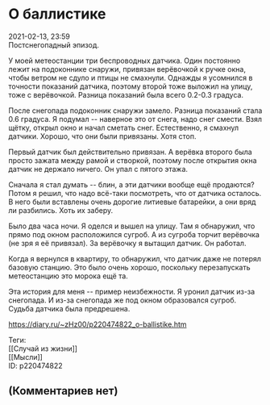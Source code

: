 О баллистике
============

  
2021-02-13, 23:59  
 Постснегопадный эпизод.   
   
 У моей метеостанции три беспроводных датчика. Один постоянно лежит на подоконнике снаружи, привязан верёвочкой к ручке окна, чтобы ветром не сдуло и птицы не смахнули. Однажды я усомнился в точности показаний датчика, поэтому второй тоже выложил на улицу, тоже с верёвочкой. Разница показаний была всего 0.2-0.3 градуса.   
   
 После снегопада подоконник снаружи замело. Разница показаний стала 0.6 градуса. Я подумал -- наверное это от снега, надо снег смести. Взял щётку, открыл окно и начал сметать снег. Естественно, я смахнул датчики. Хорошо, что они были привязаны. Хотя стоп.   
   
 Первый датчик был действительно привязан. А верёвка второго была просто зажата между рамой и створкой, поэтому после открытия окна датчик не держало ничего. Он упал с пятого этажа.   
   
 Сначала я стал думать -- блин, а эти датчики вообще ещё продаются? Потом я решил, что надо всё-таки посмотреть, что от датчика осталось. В него были вставлены очень дорогие литиевые батарейки, а они вряд ли разбились. Хоть их заберу.   
   
 Было два часа ночи. Я оделся и вышел на улицу. Там я обнаружил, что прямо под окном расположился сугроб. А из сугроба торчит верёвочка (не зря я её привязал). За верёвочку я вытащил датчик. Он работал.   
   
 Когда я вернулся в квартиру, то обнаружил, что датчик даже не потерял базовую станцию. Это было очень хорошо, поскольку перезапускать метеостанцию это морока ещё та.   
   
 Эта история для меня -- пример неизбежности. Я уронил датчик из-за снегопада. И из-за снегопада же под окном образовался сугроб. Судьба датчика была предрешена.   
  
<https://diary.ru/~zHz00/p220474822_o-ballistike.htm>  
  
Теги:  
[[Случай из жизни]]  
[[Мысли]]  
ID: p220474822  


(Комментариев нет)
------------------